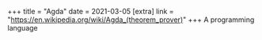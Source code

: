 +++
title = "Agda"
date = 2021-03-05
[extra]
link = "https://en.wikipedia.org/wiki/Agda_(theorem_prover)"
+++
A programming language

